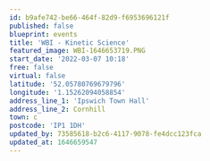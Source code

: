 ```yaml
---
id: b9afe742-be66-464f-82d9-f6953696121f
published: false
blueprint: events
title: 'WBI - Kinetic Science'
featured_image: WBI-1646653719.PNG
start_date: '2022-03-07 10:18'
free: false
virtual: false
latitude: '52.05780769679796'
longitude: '1.15262094058854'
address_line_1: 'Ipswich Town Hall'
address_line_2: Cornhill
town: c
postcode: 'IP1 1DH'
updated_by: 73585618-b2c6-4117-9078-fe4dcc123fca
updated_at: 1646659547
---
```

